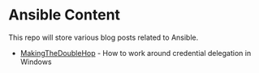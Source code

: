 # Ansible Content
This repo will store various blog posts related to Ansible.

+ [MakingTheDoubleHop](./MakingTheDoubleHop/MakingTheDoubleHop.md) - How to work around credential delegation in Windows
